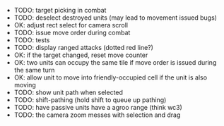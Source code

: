 

- TODO: target picking in combat
- TODO: deselect destroyed units (may lead to movement issued bugs)
- OK: adjust rect select for camera scroll
- TODO: issue move order during combat
- TODO: tests
- TODO: display ranged attacks (dotted red line?)
- OK: if the target changed, reset move counter
- OK: two units can occupy the same tile if move order is issued during the same turn
- OK: allow unit to move into friendly-occupied cell if the unit is also moving
- TODO: show unit path when selected
- TODO: shift-pathing (hold shift to queue up pathing)  
- TODO: have passive units have a agroo range (think wc3)
- TODO: the camera zoom messes with selection and drag